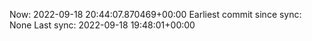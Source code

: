 Now: 2022-09-18 20:44:07.870469+00:00 Earliest commit since sync: None Last sync: 2022-09-18 19:48:01+00:00
